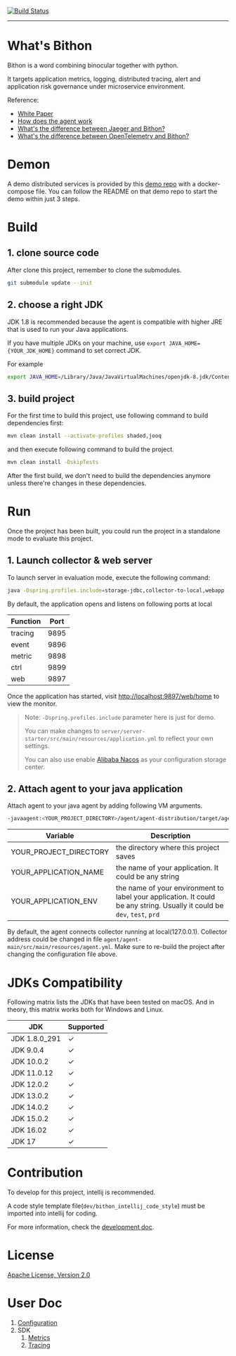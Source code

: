 [![Build Status](https://app.travis-ci.com/FrankChen021/bithon.svg?branch=master)](https://app.travis-ci.com/github/FrankChen021/bithon)

---

# What's Bithon

Bithon is a word combining binocular together with python.

It targets application metrics, logging, distributed tracing, alert and application risk governance under microservice environment.

Reference:

- [White Paper](doc/misc/white-paper.md)
- [How does the agent work](doc/misc/rationale/index.md)
- [What's the difference between Jaeger and Bithon?](doc/misc/comparison/jaeger/index.md) 
- [What's the difference between OpenTelemetry and Bithon?](doc/misc/comparison/opentelemetry/index.md)

# Demon

A demo distributed services is provided by this [demo repo](https://github.com/FrankChen021/bithon-demo) with a docker-compose file.
You can follow the README on that demo repo to start the demo within just 3 steps.

# Build

## 1. clone source code

After clone this project, remember to clone the submodules.

```bash
git submodule update --init
```

## 2. choose a right JDK

JDK 1.8 is recommended because the agent is compatible with higher JRE that is used to run your Java applications.

If you have multiple JDKs on your machine, use `export JAVA_HOME={YOUR_JDK_HOME}` command to set correct JDK.

For example

```bash
export JAVA_HOME=/Library/Java/JavaVirtualMachines/openjdk-8.jdk/Contents/Home
```

## 3. build project

For the first time to build this project, use following command to build dependencies first: 

```bash
mvn clean install --activate-profiles shaded,jooq
```

and then execute following command to build the project. 

```bash
mvn clean install -DskipTests
```

After the first build, we don't need to build the dependencies anymore unless there're changes in these dependencies.

# Run

Once the project has been built, you could run the project in a standalone mode to evaluate this project.

## 1. Launch collector & web server

To launch server in evaluation mode, execute the following command:

```bash
java -Dspring.profiles.include=storage-jdbc,collector-to-local,webapp -jar server/server-starter/target/server-starter.jar
```

By default, the application opens and listens on following ports at local

| Function | Port |
|----------|------|
| tracing  | 9895 |
| event    | 9896 |
| metric   | 9898 |
| ctrl     | 9899 |
| web      | 9897 |

Once the application has started, visit [http://localhost:9897/web/home](http://localhost:9897/web/home) to view the monitor.

> Note:
> `-Dspring.profiles.include` parameter here is just for demo.
> 
> You can make changes to `server/server-starter/src/main/resources/application.yml` to reflect your own settings.
> 
> You can also use enable [Alibaba Nacos](doc/configuration/server/configuration-nacos.md) as your configuration storage center.

## 2. Attach agent to your java application

Attach agent to your java agent by adding following VM arguments.

```bash
-javaagent:<YOUR_PROJECT_DIRECTORY>/agent/agent-distribution/target/agent-distribution/agent-main.jar -Dbithon.application.name=<YOUR_APPLICATION_NAME> -Dbithon.application.env=<YOUR_APPLICATION_ENV>
```

| Variable               | Description                                                                                                              |
|------------------------|--------------------------------------------------------------------------------------------------------------------------|
| YOUR_PROJECT_DIRECTORY | the directory where this project saves                                                                                   |
| YOUR_APPLICATION_NAME  | the name of your application. It could be any string                                                                     |
| YOUR_APPLICATION_ENV   | the name of your environment to label your application. It could be any string. Usually it could be `dev`, `test`, `prd` |

By default, the agent connects collector running at local(127.0.0.1). 
Collector address could be changed in file `agent/agent-main/src/main/resources/agent.yml`.
Make sure to re-build the project after changing the configuration file above.

# JDKs Compatibility

Following matrix lists the JDKs that have been tested on macOS. And in theory, this matrix works both for Windows and Linux.

| JDK           | Supported | 
|---------------|-----------|
| JDK 1.8.0_291 | &check;   |
| JDK 9.0.4     | &check;   |
| JDK 10.0.2    | &check;   |
| JDK 11.0.12   | &check;   |
| JDK 12.0.2    | &check;   |
| JDK 13.0.2    | &check;   |
| JDK 14.0.2    | &check;   |
| JDK 15.0.2    | &check;   |
| JDK 16.02     | &check;   |
| JDK 17        | &check;   |

# Contribution

To develop for this project, intellij is recommended. 

A code style template file(`dev/bithon_intellij_code_style`) must be imported into intellij for coding.

For more information, check the [development doc](doc/dev/development.md).

# License

[Apache License, Version 2.0](http://www.apache.org/licenses/LICENSE-2.0)

# User Doc
1. [Configuration](doc/configuration/configuration.md)
2. SDK
   1. [Metrics](doc/sdk/metrics.md)
   2. [Tracing](doc/sdk/tracing.md)
